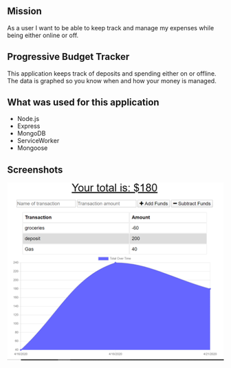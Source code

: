 ## Mission ##

As a user I want to be able to keep track and manage my expenses while being either online or off. 

## Progressive Budget Tracker ##

This application keeps track of deposits and spending either on or offline. The data is graphed so you know when and how your money is managed. 

## What was used for this application ##

* Node.js
* Express
* MongoDB
* ServiceWorker
* Mongoose


## Screenshots ## 

![Screenshot](public\screenshots\image.PNG)
